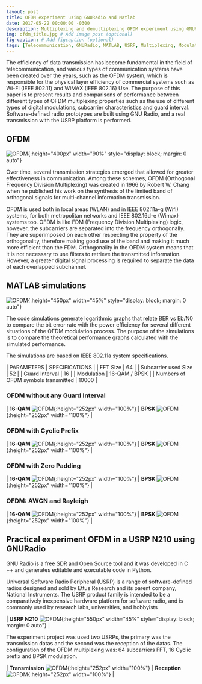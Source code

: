```yaml
---
layout: post
title: OFDM experiment using GNURadio and Matlab
date: 2017-05-22 00:00:00 -0300
description: Multiplexing and demultiplexing OFDM experiment using GNURadio and Matlab # Add post description (optional)
img: ofdm_title.jpg # Add image post (optional)
fig-caption: # Add figcaption (optional)
tags: [Telecommunication, GNURadio, MATLAB, USRP, Multiplexing, Modulation]
---
```



The efficiency of data transmission has become fundamental in the field of telecommunication,
 and various types of communication systems have been created over the years, such as the OFDM system, which is responsible for the physical
 layer efficiency of commercial systems such as Wi-Fi (IEEE 802.11) and WiMAX (IEEE 802.16) Use. The purpose of this paper is to present results
 and comparisons of performance between different types of OFDM multiplexing properties such as the use of different types of digital modulations, subcarrier
 characteristics and guard interval. Software-defined radio prototypes are built using GNU Radio, and a real transmission with the USRP platform is performed. 

 
## OFDM

 
![OFDM]({{site.baseurl}}/assets/img/OFDM/OFDM_carrier.png){:height="400px" width="90%" style="display: block; margin: 0 auto"}
 

Over time, several transmission strategies emerged that allowed for greater effectiveness in communication. Among these schemes, OFDM
 (Orthogonal Frequency Division Multiplexing) was created in 1966 by Robert W. Chang when he published his work on the synthesis of the limited band
 of orthogonal signals for multi-channel information transmission.
 
 
OFDM is used both in local areas (WLAN) and in IEEE 802.11a-g (Wifi) systems, for both metropolitan networks and IEEE 802.16d-e (Wimax) systems too.
 OFDM is like FDM (Frequency Division Multiplexing) logic, however, the subcarriers are separated into the frequency orthogonally. They are
 superimposed on each other respecting the property of the orthogonality, therefore making good use of the band and making it much more efficient than the FDM.
 Orthogonality in the OFDM system means that it is not necessary to use filters to retrieve the transmitted information. However, a greater digital signal
 processing is required to separate the data of each overlapped subchannel.
 

## MATLAB simulations

![OFDM]({{site.baseurl}}/assets/img/OFDM/ofdm_Matlab.png){:height="450px" width="45%" style="display: block; margin: 0 auto"}

The code simulations generate logarithmic graphs that relate BER vs Eb/N0 to compare the bit error rate with the power efficiency for several different
 situations of the OFDM modulation process. The purpose of the simulations is to compare the theoretical performance graphs calculated with the simulated
 performance. 


The simulations are based on IEEE 802.11a system specifications.

| PARAMETERS | SPECIFICATIONS |
| FFT Size | 64 |
| Subcarrier used Size | 52 | 
| Guard Interval | 16 | 
| Modulation | 16-QAM / BPSK |
| Numbers of OFDM symbols transmitted | 10000 |

<h3><b>OFDM without any Guard Interval</b></h3>

| <b>16-QAM</b> ![OFDM]({{site.baseurl}}/assets/img/OFDM/16qam_s_pc.png){:height="252px" width="100%"} | <b>BPSK</b> ![OFDM]({{site.baseurl}}/assets/img/OFDM/bpsk_s_pc.png){:height="252px" width="100%"} |

<h3><b>OFDM with Cyclic Prefix</b></h3>

| <b>16-QAM</b> ![OFDM]({{site.baseurl}}/assets/img/OFDM/16qam_pc.png){:height="252px" width="100%"} | <b>BPSK</b> ![OFDM]({{site.baseurl}}/assets/img/OFDM/bpsk_pc.png){:height="252px" width="100%"} |

<h3><b>OFDM with Zero Padding</b></h3>

| <b>16-QAM</b> ![OFDM]({{site.baseurl}}/assets/img/OFDM/16qam_zp.png){:height="252px" width="100%"} | <b>BPSK</b> ![OFDM]({{site.baseurl}}/assets/img/OFDM/bpsk_zp.png){:height="252px" width="100%"} |

<h3><b>OFDM: AWGN and Rayleigh</b></h3>

| <b>16-QAM</b> ![OFDM]({{site.baseurl}}/assets/img/OFDM/16qam_rayleigh.png){:height="252px" width="100%"} | <b>BPSK</b> ![OFDM]({{site.baseurl}}/assets/img/OFDM/bpsk_rayleigh.png){:height="252px" width="100%"} |


## Practical experiment OFDM in a USRP N210 using GNURadio

GNU Radio is a free SDR and Open Source tool and it was developed in C ++ and generates editable and executable code in Python.

Universal Software Radio Peripheral (USRP) is a range of software-defined radios designed and sold by Ettus Research and its parent company, National Instruments. The USRP product family is intended to be a comparatively inexpensive hardware platform for software radio, and is commonly used by research labs, universities, and hobbyists

| <b>USRP N210</b> ![OFDM]({{site.baseurl}}/assets/img/OFDM/ofdm_usrp.jpg){:height="550px" width="45%" style="display: block; margin: 0 auto"} |

The experiment project was used two USRPs, the primary was the transmission datas and the second was the reception of the datas. The configuration of the OFDM multiplexing
 was: 64 subcarriers FFT, 16 Cyclic prefix and BPSK modulation.

| <b>Transmission</b> ![OFDM]({{site.baseurl}}/assets/img/OFDM/tx_ofdm_usrp.png){:height="252px" width="100%"} | <b>Reception</b> ![OFDM]({{site.baseurl}}/assets/img/OFDM/rx_ofdm_usrp.png){:height="252px" width="100%"} |



 
